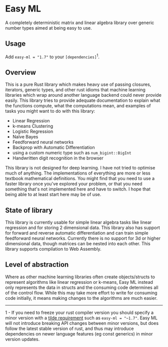 # Easy ML

A completely deterministic matrix and linear algebra library over generic number types aimed at being easy to use.

## Usage

Add `easy-ml = "1.7"` to your `[dependencies]`<sup>1</sup>.

## Overview
This is a pure Rust library which makes heavy use of passing closures, iterators, generic types, and other rust idioms that machine learning libraries which wrap around another language backend could never provide easily. This library tries to provide adequate documentation to explain what the functions compute, what the computations mean, and examples of tasks you might want to do with this library:

- Linear Regression
- k-means Clustering
- Logistic Regression
- Naïve Bayes
- Feedforward neural networks
- Backprop with Automatic Differentiation
- using a custom numeric type such as `num_bigint::BigInt`
- Handwritten digit recognition in the browser

This library is not designed for deep learning. I have not tried to optimise much of anything. The implementations of everything are more or less textbook mathematical definitions. You might find that you need to use a faster library once you've explored your problem, or that you need something that's not implemented here and have to switch. I hope that being able to at least start here may be of use.

## State of library

This library is currently usable for simple linear algebra tasks like linear regression and for storing 2 dimensional data. This library also has support for forward and reverse automatic differentiation and can train simple feedforward neural networks. Currently there is no support for 3d or higher dimensional data, though matrices can be nested into each other. This library supports compilation to Web Assembly.

## Level of abstraction

Where as other machine learning libraries often create objects/structs to represent algorithms like linear regression or k-means, Easy ML instead only represents the data in structs and the consuming code determines all of the control flow. While this may take more effort to write for consuming code initially, it means making changes to the algorithms are much easier.

*****

1 - If you need to freeze your rust compiler version you should specify a minor version with a [tilde requirement](https://doc.rust-lang.org/cargo/reference/specifying-dependencies.html#tilde-requirements) such as `easy-ml = "~1.7"`. Easy ML will not introduce breaking API changes between minor versions, but does follow the latest stable version of rust, and thus may introduce dependencies on newer language features (eg const generics) in minor version updates.
